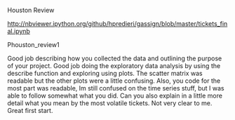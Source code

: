 Houston Review

http://nbviewer.ipython.org/github/hpredieri/gassign/blob/master/tickets_final.ipynb

Phouston_review1


Good job describing how you collected the data and outlining the purpose of your project.  Good job doing the exploratory data analysis by using the describe function and exploring using plots.  The scatter matrix was readable but the other plots were a little confusing.  Also, you code for the most part was readable, Im still confused on the time series stuff, but I was able to follow somewhat what you did.  Can you also explain in a little more detail what you mean by the most volatile tickets.  Not very clear to me.  Great first start.
